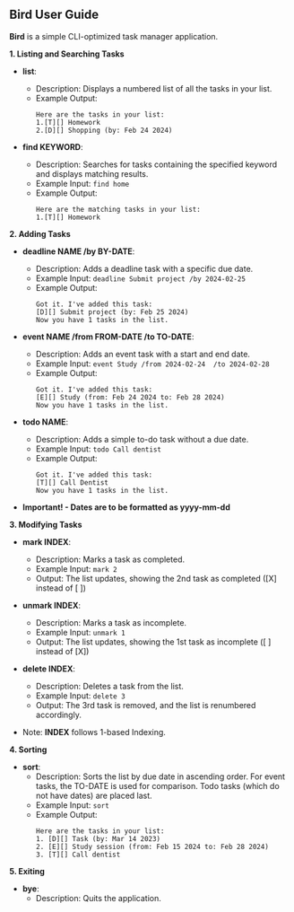 ## Bird User Guide

**Bird** is a simple CLI-optimized task manager application.


**1. Listing and Searching Tasks**

* **list**: 
    * Description: Displays a numbered list of all the tasks in your list.
    * Example Output:
       ```
       Here are the tasks in your list:
       1.[T][] Homework
       2.[D][] Shopping (by: Feb 24 2024)
      ``` 

* **find KEYWORD**: 
    * Description: Searches for tasks containing the specified keyword and displays matching results.
    * Example Input: `find home`
    * Example Output:
       ```
       Here are the matching tasks in your list:
       1.[T][] Homework
       ```

**2. Adding Tasks**



* **deadline NAME /by BY-DATE**: 
    * Description: Adds a deadline task with a specific due date.
    * Example Input: `deadline Submit project /by 2024-02-25`
    * Example Output:
      ```
      Got it. I've added this task:
      [D][] Submit project (by: Feb 25 2024)
      Now you have 1 tasks in the list.
      ```
* **event NAME /from FROM-DATE /to TO-DATE**: 
    * Description: Adds an event task with a start and end date. 
    * Example Input: `event Study /from 2024-02-24  /to 2024-02-28` 
    * Example Output:
      ```
      Got it. I've added this task:
      [E][] Study (from: Feb 24 2024 to: Feb 28 2024)
      Now you have 1 tasks in the list.
      ```
* **todo NAME**: 
    * Description: Adds a simple to-do task without a due date.
    * Example Input: `todo Call dentist`
    * Example Output:
      ```
      Got it. I've added this task:
      [T][] Call Dentist
      Now you have 1 tasks in the list.
      ```

* **Important! - Dates are to be formatted as yyyy-mm-dd**


**3. Modifying Tasks**

* **mark INDEX**: 
    * Description: Marks a task as completed. 
    * Example Input: `mark 2`
    * Output: The list updates, showing the 2nd task as completed ([X] instead of [ ])
* **unmark INDEX**:
    * Description: Marks a task as incomplete.
    * Example Input: `unmark 1`
    * Output:  The list updates, showing the 1st task as incomplete ([ ] instead of [X])
* **delete INDEX**: 
    * Description: Deletes a task from the list.
    * Example Input: `delete 3`
    * Output: The 3rd task is removed, and the list is renumbered accordingly.


* Note: **INDEX** follows 1-based Indexing. 


**4. Sorting**

* **sort**: 
    * Description: Sorts the list by due date in ascending order. For event tasks, the TO-DATE is used for comparison. 
      Todo tasks (which do not have dates) are placed last.
    * Example Input: `sort`
    * Example Output:
      ```
      Here are the tasks in your list:
      1. [D][] Task (by: Mar 14 2023)
      2. [E][] Study session (from: Feb 15 2024 to: Feb 28 2024)
      3. [T][] Call dentist
      ```


**5. Exiting**

* **bye**: 
    * Description: Quits the application.
